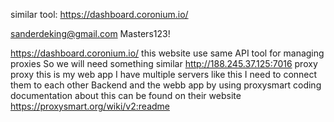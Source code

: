 <!-- ! Requirements -->

similar tool: https://dashboard.coronium.io/

<!-- credentials -->

sanderdeking@gmail.com
Masters123!

<!--  -->

https://dashboard.coronium.io/
this website use same API tool
for managing proxies
So we will need something similar
http://188.245.37.125:7016
proxy
proxy
this is my web app
I have multiple servers like this
I need to connect them to each other
Backend and the webb app
by using proxysmart coding
documentation about this can be found on their website https://proxysmart.org/wiki/v2:readme

<!--
! what to do?
1. plan what am going to work on
2. make an overview of what am gonna do inshallah
3. high light some points(if needed) and specify the elements that I'd focus on
4. make it as a goal... try to end it in a specfic time inshallah cuz I need to work faster
5. start working on the points... - get a design then work on it
* بسم الله توكلت علي الله


-> what do we need to show?
1. last 10 people visited website showing: Device, Country, OS, Browser
2. show user information and their setting with a small thing & speed test
3. Sales overview charts - Visit Cluster by device
4. users country - top 5 countries

* => user proxies implements
get the the email/username from the client -> then make a mongodb data base for this specific user which is gonna be with listing his own bought proxies with its data.. and make expire data.. then it deleted automatically -> then he need to renew the proxy

* => finding the proxy that are not rented..
if a proxy is not associated with a client so it's gonna be available.. if not it's already in use (in admin side brief)

 Plans - goals inshallah
// 1. do the client schema which is gonna be when a email exist it's gonna assign with an email.. so he can know what he have and so on... it's element is gonna be as the website elements
 2. plan what's gonna inside the admin page elements ->
 * Nickname, Country, IMEI, proxy login/password, port { http, socks}, list for sale(true/false), last sale, time left for user, Total Income, status, Actions{quite, rotate ip}
 3. specify what you're gonna implement in the dashboard admin with sales tracker.. and website traffic tracker...
how many sales last - 24 hours, 7 days, 30 days, 90 days
how many visitors to the website - from where
what is the most country proxies selected
what device users use/os/browser
how many people use payment process using Willie vs coingate
? proxies information
 1. Nickname, Country, IMEI, proxy login/password, port { http, socks}, list for sale(true/false), last sale, time left for user, Total Income, status, Actions{quite, rotate ip}
 2. link to dashboard: http://188.245.37.125:7016
https://youtu.be/pB3hX7le20c?list=PL6C03BCFE87398A78&t=2318
 -->
